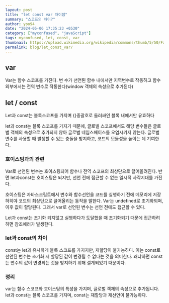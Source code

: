 ```yaml
---
layout: post
title: "let const var 차이점"
summary: "스코프의 차이?"
author: yoo94
date: "2024-05-06 17:35:23 +0530"
category: ["myconfused", "javaScript"]
tags: myconfused, let, const, var
thumbnail: https://upload.wikimedia.org/wikipedia/commons/thumb/5/50/Fxemoji_u2049.svg/255px-Fxemoji_u2049.svg.png
permalink: blog/let_const_var/
---
```


## var

Var는 함수 스코프를 가진다.
변 수가 선언된 함수 내에서만 지역변수로 작동하고 함수 외부에서는 전역 변수로 작동한다(window 객체의 속성으로 추가된다)

## let / const

Let과 const는 블록스코프를 가지며 {}중괄호로 둘러싸인 블록 내에서만 유효하다

let과 const는 블록 스코프를 가지기 때문에,
글로벌 스코프에서도 해당 변수들은 글로벌 객체의 속성으로 추가되지 않아 글로벌 네임스페이스를 오염시키지 않는다.
글로벌 변수를 사용할 때 발생할 수 있는 충돌을 방지하고, 코드의 모듈성을 높이는 데 기여한다.

### 호이스팅과의 관련

Var로 선언된 변수는 호이스팅되어 함수나 전역 스코프의 최상단으로 끌어올려진다.
반면 let과const는 호이스팅은 되지만, 선언 전에 접근할 수 없는 일시적 사각지대를 가진다.

호이스팅은 자바스크립트에서 변수와 함수선언을 코드를 실행하기 전에 메모리에 저장하히야 코드의 최상단으로 끌어올리는 동작을 말한다.
Var는 undefined로 초기화되며, 이후 값이 할당된다. 그래서 var로 선언된 변수는 선언 전에도 접근할 수 있다.

Let과 const는 초기화 되지않고 실행하다가 도달했을 때 초기화되기 때문에 접근하려하면 참조에러가 발생한다.

### let과 const의 차이

const는 let과 유사하게 블록 스코프를 가지지만, 재할당이 불가능하다.
이는 const로 선언된 변수는 초기화 시 할당된 값이 변경될 수 없다는 것을 의미한다.
왜냐하면 const는 변수의 값이 변경되는 것을 방지하기 위해 설계되었기 때문이다.

### 정리

var는 함수 스코프와 호이스팅의 특성을 가지며, 글로벌 객체의 속성으로 추가됩니다.
let과 const는 블록 스코프를 가지며, const는 재할당과 재선언이 불가능하다.
